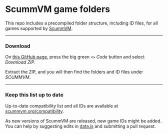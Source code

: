 # ScummVM game folders

This repo includes a precompiled folder structure, including ID files, for all games supported by [ScummVM](https://wiki.scummvm.org/).

---

### Download

On [this GitHub page](https://github.com/jerryjappinen/scummvm-game-folders), press the big green _`<>` Code_ button and select _Download ZIP_.

Extract the ZIP, and you will then find the folders and ID files under _SCUMMVM_.

---

### Keep this list up to date

Up-to-date compatibility list and all IDs are available at [scummvm.org/compatibility](https://scummvm.org/compatibility/).

As new versions of ScummVM are released, new game IDs might be added. You can help by suggesting edits in [data.js](./data.js) and submitting a pull request.
